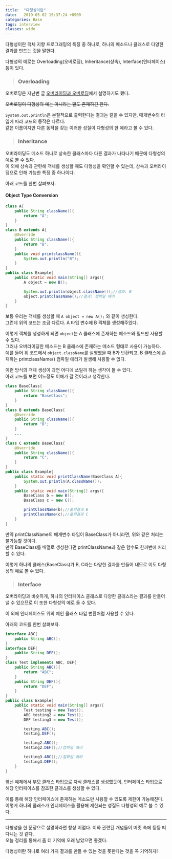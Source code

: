 ```yaml
---
title:  "다형성이란"
date:   2019-05-02 15:37:24 +0900
categories: Base
tags: interview
classes: wide
---
```


다형성이란 객체 지향 프로그래밍의 특징 중 하나로, 하나의 메소드나 클래스로 다양한 결과를 만드는 것을 말한다.  
  
다형성의 예로는 Overloading(오버로딩), Inheritance(상속), Interface(인터페이스) 등이 있다.  
  
> ### Overloading

오버로딩은 지난번 글 [오버라이딩과 오버로딩](https://2ssue.github.io/programming/190428_PJI/)에서 설명하기도 했다.  

~~오버로딩이 다형성의 예는 아니라는 말도 존재하긴 한다.~~
  
`System.out.println`은 본질적으로 출력한다는 결과는 같을 수 있지만, 매개변수의 타입에 따라 코드의 동작은 다르다.  
같은 이름이지만 다른 동작을 갖는 이러한 성질이 다형성의 한 예라고 볼 수 있다.  
  
> ### Inheritance

오버라이딩도 메소드 하나로 상속한 클래스마다 다른 결과가 나타나기 때문에 다형성의 예로 볼 수 있다.  
이 외에 상속과 관련해 객체를 생성할 때도 다형성을 확인할 수 있는데, 상속과 오버라이딩으로 인해 가능한 특징 중 하나이다.  
  
아래 코드를 한번 살펴보자.  

#### Object Type Conversion
  
```java
class A{
    public String className(){
        return "A";
    }
}
class B extends A{
    @Override
    public String className(){
        return "B";
    }
    public void printclassName(){
        System.out.println("B");
    }
}
public class Example{
    public static void main(String[] args){
        A object = new B();

        System.out.println(object.className());//결과: B
        object.printclassName();//결과: 컴파일 에러
    }
}
```

보통 우리는 객체를 생성할 때 `A object = new A();` 와 같이 생성한다.  
그런데 위의 코드는 조금 다르다. A 타입 변수에 B 객체를 생성해주었다.  
  
이렇게 객체를 생성하게 되면 `object`는 A 클래스에 존재하는 메소드와 필드만 사용할 수 있다.  
그러나 오버라이딩한 메소드는 B 클래스에 존재하는 메소드 형태로 사용이 가능하다.  
예를 들어 위 코드에서 `object.className`를 실행했을 때 B가 반환되고, B 클래스에 존재하는 printclassName() 컴파일 에러가 발생해 사용할 수 없다.  
  
이런 방식의 객체 생성이 과연 어디에 쓰일까 하는 생각이 들 수 있다.  
아래 코드를 보면 어느정도 이해가 갈 것이라고 생각한다.  
  
```java
class BaseClass{
    public String className(){
        return "BaseClass";
    }
}
class B extends BaseClass{
    @Override
    public String className(){
        return "B";
    }
    ...
}
class C extends BaseClass{
    @Override
    public String className(){
        return "C";
    }
}
public class Example{
    public static void printClassName(BaseClass A){
        System.out.println(A.className());
    }
    public static void main(String[] args){
        BaseClass b = new B();
        BaseClass c = new C();

        printClassName(b);//출력결과 B
        printClassName(c);//출력결과 C
    }
}
```
  
만약 printClassName의 매개변수 타입이 BaseClass가 아니라면, 위와 같은 처리는 불가능할 것이다.  
만약 BaseClass를 배열로 생성한다면 printClassName과 같은 함수도 한꺼번에 처리할 수 있다.  
  
이렇게 하나의 클래스(BaseClass)가 B, C라는 다양한 결과를 만들어 내므로 이도 다형성의 예로 볼 수 있다.  
  
> ### Interface

오버라이딩과 비슷하게, 하나의 인터페이스 클래스로 다양한 클래스라는 결과를 만들어낼 수 있으므로 이 또한 다형성의 예로 들 수 있다.  
  
이 외에 인터페이스도 위의 예인 클래스 타입 변환처럼 사용할 수 있다.  
  
아래의 코드를 한번 살펴보자.  

```java
interface ABC{
    public String ABC();
}
interface DEF{
    public String DEF();
}
class Test implements ABC, DEF{
    public String ABC(){
        return "ABC";
    }
    public String DEF(){
        return "DEF";
    }
}
public class Example{
    public static void main(String[] args){
        Test testing = new Test();
        ABC testing2 = new Test();
        DEF testing3 = new Test();

        testing.ABC();
        testing.DEF();

        testing2.ABC();
        testing2.DEF();//컴파일 에러

        testing3.ABC();//컴파일 에러
        testing3.DEF();
    }
}
```

앞선 예제에서 부모 클래스 타입으로 자식 클래스를 생성했듯이, 인터페이스 타입으로 해당 인터페이스를 참조한 클래스를 생성할 수 있다.  
  
이를 통해 해당 인터페이스에 존재하는 메소드만 사용할 수 있도록 제한이 가능해진다.  
이렇게 하나의 클래스가 인터페이스를 활용해 제한되는 성질도 다형성의 예로 볼 수 있다.  

___

다형성을 한 문장으로 설명하라면 항상 어렵다. 이와 관련된 개념들이 머릿 속에 둥둥 떠다니는 것 같다.  
오늘 정리를 통해서 좀 더 기억에 오래 남았으면 좋겠다.  
  
다형성이란 하나로 여러 가지 결과를 만들 수 있는 것을 뜻한다는 것을 꼭 기억하자!  